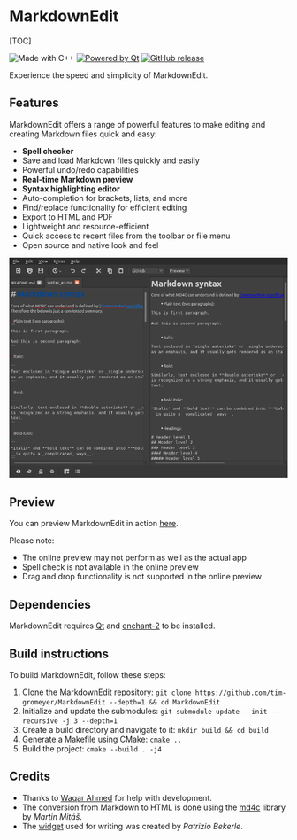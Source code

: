 # MarkdownEdit

[TOC]

![Made with C++](https://forthebadge.com/images/badges/made-with-c-plus-plus.svg)
[![Powered by Qt](https://forthebadge.com/images/badges/powered-by-qt.svg)](https://qt.io)
[![GitHub release](https://img.shields.io/github/release/tim-gromeyer/MarkdownEdit.svg)](https://github.com/tim-gromeyer/MarkdownEdit/releases/)

Experience the speed and simplicity of MarkdownEdit.

## Features

MarkdownEdit offers a range of powerful features to make editing and creating Markdown
files quick and easy:

- **Spell checker**
- Save and load Markdown files quickly and easily
- Powerful undo/redo capabilities
- **Real-time Markdown preview**
- **Syntax highlighting editor**
- Auto-completion for brackets, lists, and more
- Find/replace functionality for efficient editing
- Export to HTML and PDF
- Lightweight and resource-efficient
- Quick access to recent files from the toolbar or file menu
- Open source and native look and feel

![Example](images/MarkdownEdit.png)

## Preview

You can preview MarkdownEdit in action [here](https://tim-gromeyer.github.io/MarkdownEdit/markdownedit.html).

Please note:

- The online preview may not perform as well as the actual app
- Spell check is not available in the online preview
- Drag and drop functionality is not supported in the online preview

## Dependencies

MarkdownEdit requires [Qt](https://qt.io/) and [enchant-2](https://github.com/AbiWord/enchant) to be installed.

## Build instructions

To build MarkdownEdit, follow these steps:

1. Clone the MarkdownEdit repository: `git clone https://github.com/tim-gromeyer/MarkdownEdit --depth=1 && cd MarkdownEdit`
2. Initialize and update the submodules: `git submodule update --init --recursive -j 3 --depth=1`
3. Create a build directory and navigate to it: `mkdir build && cd build`
4. Generate a Makefile using CMake: `cmake ..`
5.  Build the project: `cmake --build . -j4`

## Credits

- Thanks to [Waqar Ahmed](https://github.com/Waqar144) for help with development.
- The conversion from Markdown to HTML is done using the [md4c](https://github.com/mity/md4c) library by *Martin Mitáš*.
- The [widget](https://github.com/pbek/qmarkdowntextedit) used for writing was created by *Patrizio Bekerle*.

